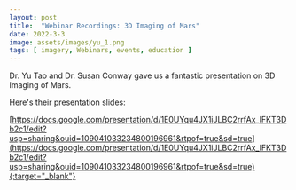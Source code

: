 ```yaml
---
layout: post
title:  "Webinar Recordings: 3D Imaging of Mars"  
date: 2022-3-3   
image: assets/images/yu_1.png  
tags: [ imagery, Webinars, events, education ]
---
```


Dr. Yu Tao and Dr. Susan Conway gave us a fantastic presentation on 3D Imaging of Mars.  

Here's their presentation slides:  


[https://docs.google.com/presentation/d/1E0UYqu4JX1iJLBC2rrfAx_lFKT3Db2c1/edit?usp=sharing&ouid=109041033234800196961&rtpof=true&sd=true](https://docs.google.com/presentation/d/1E0UYqu4JX1iJLBC2rrfAx_lFKT3Db2c1/edit?usp=sharing&ouid=109041033234800196961&rtpof=true&sd=true){:target="_blank"}

